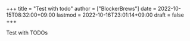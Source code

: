+++
title = "Test with todo"
author = ["BlockerBrews"]
date = 2022-10-15T08:32:00+09:00
lastmod = 2022-10-16T23:01:14+09:00
draft = false
+++

Test with TODOs
